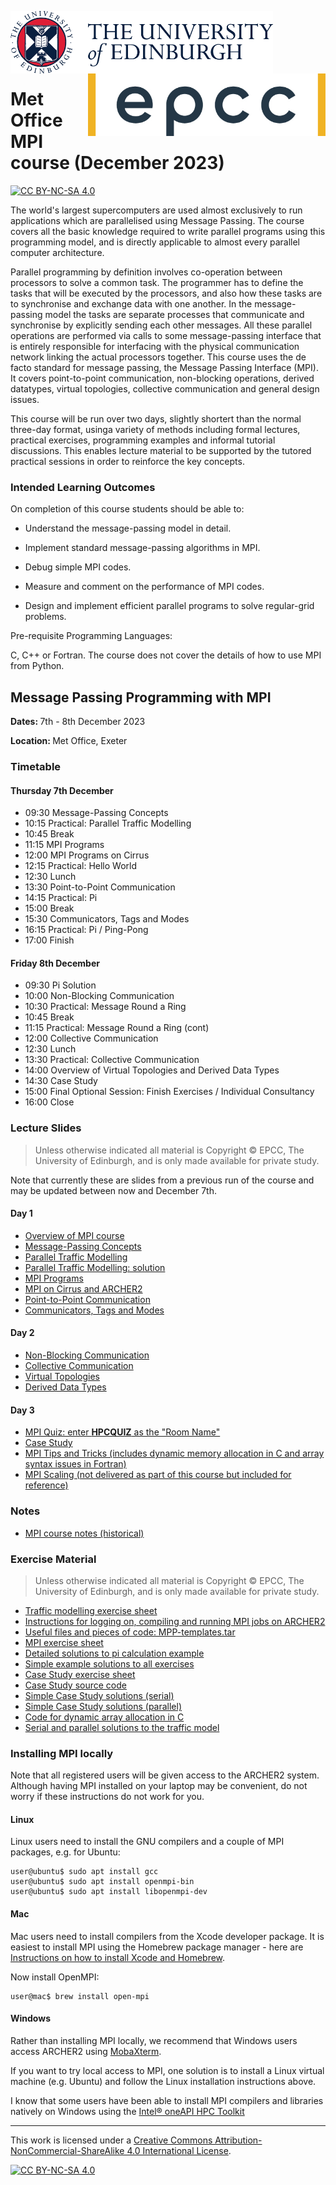 <img src="./images/eduni_logo.png"  height="100" align="left"> <img src="./images/epcc_logo.jpg" align="right" height="100">

<br /><br /><br /><br /><br />

# Met Office MPI course (December 2023)

[![CC BY-NC-SA 4.0][cc-by-nc-sa-shield]][cc-by-nc-sa]

The world's largest supercomputers are used almost exclusively to run
applications which are parallelised using Message Passing. The course
covers all the basic knowledge required to write parallel programs
using this programming model, and is directly applicable to almost
every parallel computer architecture.

Parallel programming by definition involves co-operation between
processors to solve a common task. The programmer has to define the
tasks that will be executed by the processors, and also how these
tasks are to synchronise and exchange data with one another. In the
message-passing model the tasks are separate processes that
communicate and synchronise by explicitly sending each other
messages. All these parallel operations are performed via calls to
some message-passing interface that is entirely responsible for
interfacing with the physical communication network linking the actual
processors together. This course uses the de facto standard for
message passing, the Message Passing Interface (MPI). It covers
point-to-point communication, non-blocking operations, derived
datatypes, virtual topologies, collective communication and general
design issues.

This course will be run over two days, slightly shortert than the
normal three-day format, usinga variety of methods including formal
lectures, practical exercises, programming examples and informal
tutorial discussions. This enables lecture material to be supported by
the tutored practical sessions in order to reinforce the key concepts.

<h3>Intended Learning Outcomes</h3>

On completion of this course students should be able to:

 * Understand the message-passing model in detail.

 * Implement standard message-passing algorithms in MPI.

 * Debug simple MPI codes.

 * Measure and comment on the performance of MPI codes.

 * Design and implement efficient parallel programs to solve
regular-grid problems.

Pre-requisite Programming Languages:

C, C++ or Fortran. The course does not cover the details of how to use
MPI from Python.

<h2>Message Passing Programming with MPI</h2>

<p><strong>Dates: </strong>7th - 8th December 2023
<p><strong>Location: </strong>Met Office, Exeter</p>


<h3>Timetable</h3>

<h4>Thursday 7th December</h4>

<ul>
<li>    09:30 Message-Passing Concepts
<li>    10:15 Practical: Parallel Traffic Modelling
<li>    10:45 Break
<li>    11:15 MPI Programs
<li>    12:00 MPI Programs on Cirrus
<li>    12:15 Practical: Hello World
<li>    12:30 Lunch
<li>    13:30 Point-to-Point Communication
<li>    14:15 Practical: Pi
<li>    15:00 Break
<li>    15:30 Communicators, Tags and Modes
<li>    16:15 Practical: Pi / Ping-Pong
<li>    17:00 Finish
</ul>

<h4>Friday 8th December</h4>

<ul>

<li>    09:30 Pi Solution
<li>    10:00 Non-Blocking Communication
<li>    10:30 Practical: Message Round a Ring
<li>    10:45 Break
<li>    11:15 Practical: Message Round a Ring (cont)
<li>    12:00 Collective Communication
<li>    12:30 Lunch
<li>    13:30 Practical: Collective Communication
<li>    14:00 Overview of Virtual Topologies and Derived Data Types
<li>    14:30 Case Study
<li>    15:00 Final Optional Session: Finish Exercises / Individual Consultancy
<li>    16:00 Close

</ul>

<h3>Lecture Slides</h3>

<p><blockquote>Unless otherwise indicated all material is Copyright
&copy; EPCC, The University of Edinburgh, and is only made available
for private study. </blockquote></p>

Note that currently these are slides from a previous run of the course
and may be updated between now and December 7th.

<h4>Day 1</h4>

<ul>
<li><a href="https://github.com/EPCCedMetOfficeTrainingDec23/raw/MPI/main/slides/L00-overview_3day.pdf">Overview of MPI course</a>
<li><a href="https://github.com/EPCCedMetOfficeTrainingDec23/raw/MPI/main/slides/L01-mpconcepts.pdf">Message-Passing Concepts</a>
<li><a href="https://github.com/EPCCedMetOfficeTrainingDec23/raw/MPI/main/slides/E01-traffic.pdf">Parallel Traffic Modelling</a>
<li><a href="https://github.com/EPCCedMetOfficeTrainingDec23/raw/MPI/main/slides/road-solution.pdf">Parallel Traffic Modelling: solution</a>
<li><a href="https://github.com/EPCCedMetOfficeTrainingDec23/raw/MPI/main/slides/L02-intro.pdf">MPI Programs</a>
<li><a href="https://github.com/EPCCedMetOfficeTrainingDec23/raw/MPI/main/slides/L03-archer2-cirrus-mpi.pdf">MPI on Cirrus and ARCHER2</a>
<li><a href="https://github.com/EPCCedMetOfficeTrainingDec23/raw/MPI/main/slides/L04-pt2pt.pdf">Point-to-Point Communication</a>
<li><a href="https://github.com/EPCCedMetOfficeTrainingDec23/raw/MPI/main/slides/L06-modetagcomm.pdf">Communicators, Tags and Modes</a>
</ul>

<h4>Day 2</h4>

<ul>

<li><a href="https://github.com/EPCCedMetOfficeTrainingDec23/raw/MPI/main/slides/L07-nonblocking.pdf">Non-Blocking Communication</a>
<li><a href="https://github.com/EPCCedMetOfficeTrainingDec23/raw/MPI/main/slides/L08-collective.pdf">Collective Communication</a>
<li><a href="https://github.com/EPCCedMetOfficeTrainingDec23/raw/MPI/main/slides/L09-topology.pdf">Virtual Topologies</a>
<li><a href="https://github.com/EPCCedMetOfficeTrainingDec23/raw/MPI/main/slides/L10-derivedtypes.pdf">Derived Data Types</a> 

</ul>

<h4>Day 3</h4>

<ul>
<li><a href="https://b.socrative.com/login/student/">MPI Quiz: enter <b>HPCQUIZ</b> as the "Room Name"</a>
<li><a href="https://github.com/EPCCedMetOfficeTrainingDec23/raw/MPI/main/slides/L11-casestudy.pdf">Case Study</a>
<li><a href="https://github.com/EPCCedMetOfficeTrainingDec23/raw/MPI/main/slides/L12-tipsandtricks.pdf">MPI Tips and Tricks (includes dynamic memory allocation in C and array syntax issues in Fortran)</a>
<li><a href="https://github.com/EPCCedMetOfficeTrainingDec23/raw/MPI/main/slides/L13-scaling.pdf">MPI Scaling (not delivered as part of this course but included for reference)</a>
</ul>

<h3>Notes</h3>

<ul>
<li><a href="https://github.com/EPCCedMetOfficeTrainingDec23/raw/MPI/main/notes/MPP-notes.pdf">MPI course notes (historical)</a>
</ul>

<h3>Exercise Material</h3>

<p><blockquote>Unless otherwise indicated all material is Copyright &copy; EPCC, The University of Edinburgh, and is only made available for private study. </blockquote></p>

<ul>
<li><a href="https://github.com/EPCCedMetOfficeTrainingDec23/raw/MPI/main/exercises/road.pdf">Traffic modelling exercise sheet</a></li>
<li><a href="https://github.com/EPCCedMetOfficeTrainingDec23/raw/MPI/main/exercises/ARCHER2-MPI-cribsheet.pdf">Instructions for logging on, compiling and running MPI jobs on ARCHER2</a></li>
<li><a href="https://github.com/EPCCedMetOfficeTrainingDec23/raw/MPI/main/exercises/MPP-templates.tar">Useful files and pieces of code: MPP-templates.tar</a></li>
<li><a href="https://github.com/EPCCedMetOfficeTrainingDec23/raw/MPI/main/exercises/MPP-exercises.pdf">MPI exercise sheet</a></li>
<li><a href="https://github.com/EPCCedMetOfficeTrainingDec23/raw/MPI/main/exercises/MPP-pi.tar">Detailed solutions to pi calculation example</a>
<li><a href="https://github.com/EPCCedMetOfficeTrainingDec23/raw/MPI/main/exercises/MPP-solutions.tar">Simple example solutions to all exercises</a>
<li><a href="https://github.com/EPCCedMetOfficeTrainingDec23/raw/MPI/main/exercises/MPP-casestudy.pdf">Case Study exercise sheet</a></li>
<li><a href="https://github.com/EPCCedMetOfficeTrainingDec23/raw/MPI/main/exercises/MPP-casestudy.tar.gz">Case Study source code</a></li>
<li><a href="https://github.com/EPCCedMetOfficeTrainingDec23/raw/MPI/main/exercises/MPP-caseserial.tar">Simple Case Study solutions (serial)</a></li>
<li><a href="https://github.com/EPCCedMetOfficeTrainingDec23/raw/MPI/main/exercises/MPP-casesolns.tar">Simple Case Study solutions (parallel)</a></li>
<li><a href="https://github.com/EPCCedMetOfficeTrainingDec23/raw/MPI/main/exercises/MPP-arralloc.tar">Code for dynamic array allocation in C</a>
<li><a href="https://github.com/EPCCedMetOfficeTrainingDec23/raw/MPI/main/exercises/MPP-traffic.tar">Serial and parallel solutions to the traffic model</a></li>
</ul>

<h3>Installing MPI locally</h3>

Note that all registered users will be given access to the ARCHER2
system. Although having MPI installed on your laptop may be
convenient, do not worry if these instructions do not work for you.

<h4>Linux</h4>

Linux users need to install the GNU compilers and a couple of MPI packages,
e.g. for Ubuntu:

    user@ubuntu$ sudo apt install gcc
    user@ubuntu$ sudo apt install openmpi-bin
    user@ubuntu$ sudo apt install libopenmpi-dev

<h4>Mac</h4>

Mac users need to install compilers from the Xcode developer
package. It is easiest to install MPI using the Homebrew package
manager - here are [Instructions on how to install Xcode and
Homebrew](https://www.moncefbelyamani.com/how-to-install-xcode-homebrew-git-rvm-ruby-on-mac/).

Now install OpenMPI:

    user@mac$ brew install open-mpi

<h4>Windows</h4>

Rather than installing MPI locally, we recommend that Windows users
access ARCHER2 using
[MobaXterm](https://docs.archer2.ac.uk/user-guide/connecting/#windows).

If you want to try local access to MPI, one solution is to install a
Linux virtual machine (e.g. Ubuntu) and follow the Linux installation
instructions above.

I know that some users have been able to install MPI compilers and libraries natively on Windows using the [Intel® oneAPI HPC Toolkit](https://software.intel.com/content/www/us/en/develop/tools/oneapi/hpc-toolkit.html)

---

This work is licensed under a
[Creative Commons Attribution-NonCommercial-ShareAlike 4.0 International License][cc-by-nc-sa].

[cc-by-nc-sa]: http://creativecommons.org/licenses/by-nc-sa/4.0/
[cc-by-nc-sa-image]: https://licensebuttons.net/l/by-nc-sa/4.0/88x31.png
[cc-by-nc-sa-shield]: https://img.shields.io/badge/License-CC%20BY--NC--SA%204.0-lightgrey.svg

[![CC BY-NC-SA 4.0][cc-by-nc-sa-image]][cc-by-nc-sa]


